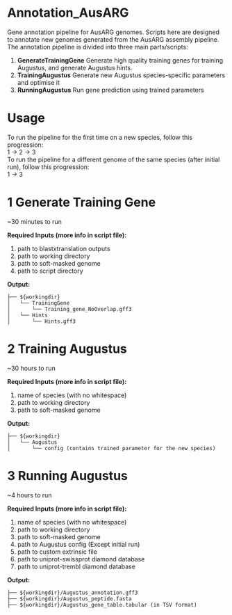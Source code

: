 # Annotation_AusARG

Gene annotation pipeline for AusARG genomes. Scripts here are designed to annotate new genomes generated from the AusARG assembly pipeline. The annotation pipeline is divided into three main parts/scripts:
1. **GenerateTrainingGene** Generate high quality training genes for training Augustus, and generate Augustus hints.
2. **TrainingAugustus** Generate new Augustus species-specific parameters and optimise it
3. **RunningAugustus** Run gene prediction using trained parameters

# Usage

To run the pipeline for the first time on a new species, follow this progression:  
1 -> 2 -> 3  
To run the pipeline for a different genome of the same species (after initial run), follow this progression:  
1 -> 3  

# 1 Generate Training Gene
~30 minutes to run  

**Required Inputs (more info in script file):**
1. path to blastxtranslation outputs
2. path to working directory
3. path to soft-masked genome
4. path to script directory

**Output:**
```
├── ${workingdir}
│   └── TrainingGene
│       └── Training_gene_NoOverlap.gff3
│   └── Hints
│       └── Hints.gff3
```

# 2 Training Augustus
~30 hours to run  

**Required Inputs (more info in script file):**
1. name of species (with no whitespace)
2. path to working directory
3. path to soft-masked genome

**Output:**
```
├── ${workingdir}
│   └── Augustus
│       └── config (contains trained parameter for the new species)
```

# 3 Running Augustus
~4 hours to run  

**Required Inputs (more info in script file):**
1. name of species (with no whitespace)
2. path to working directory
3. path to soft-masked genome
4. path to Augustus config (Except initial run)
5. path to custom extrinsic file
6. path to uniprot-swissprot diamond database
7. path to uniprot-trembl diamond database

**Output:**
```
├── ${workingdir}/Augustus_annotation.gff3
├── ${workingdir}/Augustus_peptide.fasta
├── ${workingdir}/Augustus_gene_table.tabular (in TSV format)
```
